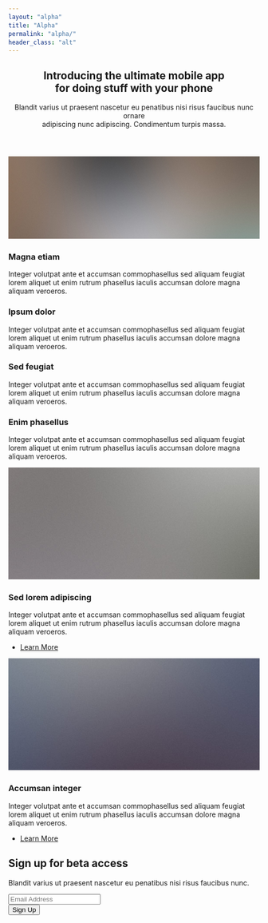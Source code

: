 ```yaml
---
layout: "alpha"
title: "Alpha"
permalink: "alpha/"
header_class: "alt"
---
```



<!-- Main -->
<section id="main" class="container ">
	<section class="box special">
		<header class="major">
			<h2>Introducing the ultimate mobile app
			<br />
			for doing stuff with your phone</h2>
			<p>Blandit varius ut praesent nascetur eu penatibus nisi risus faucibus nunc ornare<br />
			adipiscing nunc adipiscing. Condimentum turpis massa.</p>
		</header>
		<span class="image featured"><img src="images/pic01.jpg" alt="" /></span>
	</section>
	<section class="box special features">
		<div class="features-row">
			<section>
				<span class="icon solid major fa-bolt accent2"></span>
				<h3>Magna etiam</h3>
				<p>Integer volutpat ante et accumsan commophasellus sed aliquam feugiat lorem aliquet ut enim rutrum phasellus iaculis accumsan dolore magna aliquam veroeros.</p>
			</section>
			<section>
				<span class="icon solid major fa-chart-area accent3"></span>
				<h3>Ipsum dolor</h3>
				<p>Integer volutpat ante et accumsan commophasellus sed aliquam feugiat lorem aliquet ut enim rutrum phasellus iaculis accumsan dolore magna aliquam veroeros.</p>
			</section>
		</div>
		<div class="features-row">
			<section>
				<span class="icon solid major fa-cloud accent4"></span>
				<h3>Sed feugiat</h3>
				<p>Integer volutpat ante et accumsan commophasellus sed aliquam feugiat lorem aliquet ut enim rutrum phasellus iaculis accumsan dolore magna aliquam veroeros.</p>
			</section>
			<section>
				<span class="icon solid major fa-lock accent5"></span>
				<h3>Enim phasellus</h3>
				<p>Integer volutpat ante et accumsan commophasellus sed aliquam feugiat lorem aliquet ut enim rutrum phasellus iaculis accumsan dolore magna aliquam veroeros.</p>
			</section>
		</div>
	</section>
	<div class="row">
		<div class="col-6 col-12-narrower">
			<section class="box special">
				<span class="image featured"><img src="images/pic02.jpg" alt="" /></span>
				<h3>Sed lorem adipiscing</h3>
				<p>Integer volutpat ante et accumsan commophasellus sed aliquam feugiat lorem aliquet ut enim rutrum phasellus iaculis accumsan dolore magna aliquam veroeros.</p>
				<ul class="actions special">
					<li><a href="#" class="button alt">Learn More</a></li>
				</ul>
			</section>
		</div>
		<div class="col-6 col-12-narrower">
			<section class="box special">
				<span class="image featured"><img src="images/pic03.jpg" alt="" /></span>
				<h3>Accumsan integer</h3>
				<p>Integer volutpat ante et accumsan commophasellus sed aliquam feugiat lorem aliquet ut enim rutrum phasellus iaculis accumsan dolore magna aliquam veroeros.</p>
				<ul class="actions special">
					<li><a href="#" class="button alt">Learn More</a></li>
				</ul>
			</section>
		</div>
	</div>
</section>

<!-- CTA -->
<section id="cta">
	<h2>Sign up for beta access</h2>
	<p>Blandit varius ut praesent nascetur eu penatibus nisi risus faucibus nunc.</p>
	<form>
		<div class="row gtr-50 gtr-uniform">
			<div class="col-8 col-12-mobilep">
				<input type="email" name="email" id="email" placeholder="Email Address" />
			</div>
			<div class="col-4 col-12-mobilep">
				<input type="submit" value="Sign Up" class="fit" />
			</div>
		</div>
	</form>
</section>